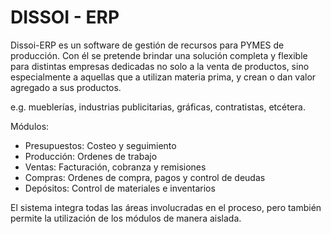 # DISSOI - ERP

Dissoi-ERP es un software de gestión de recursos para PYMES de producción. Con él se pretende brindar una solución completa y flexible para distintas empresas dedicadas no solo a la venta de productos, sino especialmente a aquellas que a utilizan materia prima, y crean o dan valor agregado a sus productos.

e.g. mueblerías, industrias publicitarias, gráficas, contratistas, etcétera.

Módulos:
- Presupuestos: Costeo y seguimiento
- Producción: Ordenes de trabajo
- Ventas: Facturación, cobranza y remisiones
- Compras: Ordenes de compra, pagos y control de deudas
- Depósitos: Control de materiales e inventarios

El sistema integra todas las áreas involucradas en el proceso, pero también permite la utilización de los módulos de manera aislada.